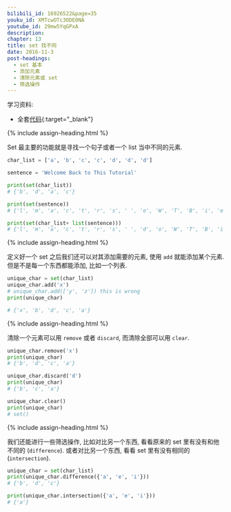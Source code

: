 ```yaml
---
bilibili_id: 16926522&page=35
youku_id: XMTcwOTc3ODE0NA
youtube_id: 29mw5YqGPxA
description: 
chapter: 13
title: set 找不同
date: 2016-11-3
post-headings:
  - set 基本
  - 添加元素
  - 清除元素或 set
  - 筛选操作
---
```


学习资料:
* 全套[代码](https://github.com/unitytutorial/tutorials/blob/master/basic/35_set.py){:target="_blank"}


{% include assign-heading.html %}

Set 最主要的功能就是寻找一个句子或者一个 list 当中不同的元素.

```python
char_list = ['a', 'b', 'c', 'c', 'd', 'd', 'd']

sentence = 'Welcome Back to This Tutorial'

print(set(char_list))
# {'b', 'd', 'a', 'c'}

print(set(sentence))
# {'l', 'm', 'a', 'c', 't', 'r', 's', ' ', 'o', 'W', 'T', 'B', 'i', 'e', 'u', 'h', 'k'}

print(set(char_list+ list(sentence)))
# {'l', 'm', 'a', 'c', 't', 'r', 's', ' ', 'd', 'o', 'W', 'T', 'B', 'i', 'e', 'k', 'h', 'u', 'b'}
```



{% include assign-heading.html %}

定义好一个 set 之后我们还可以对其添加需要的元素, 使用 `add` 就能添加某个元素. 但是不是每一个东西都能添加, 比如一个列表.

```python
unique_char = set(char_list)
unique_char.add('x')
# unique_char.add(['y', 'z']) this is wrong
print(unique_char)

# {'x', 'b', 'd', 'c', 'a'}
```





{% include assign-heading.html %}

清除一个元素可以用 `remove` 或者 `discard`, 而清除全部可以用 `clear`.

```python
unique_char.remove('x')
print(unique_char)
# {'b', 'd', 'c', 'a'}

unique_char.discard('d')
print(unique_char)
# {'b', 'c', 'a'}

unique_char.clear()
print(unique_char)
# set()
```


{% include assign-heading.html %}

我们还能进行一些筛选操作, 比如对比另一个东西, 看看原来的 set 里有没有和他不同的 (`difference`).
或者对比另一个东西, 看看 set 里有没有相同的 (`intersection`).

```python
unique_char = set(char_list)
print(unique_char.difference({'a', 'e', 'i'}))
# {'b', 'd', 'c'}

print(unique_char.intersection({'a', 'e', 'i'}))
# {'a'}
```